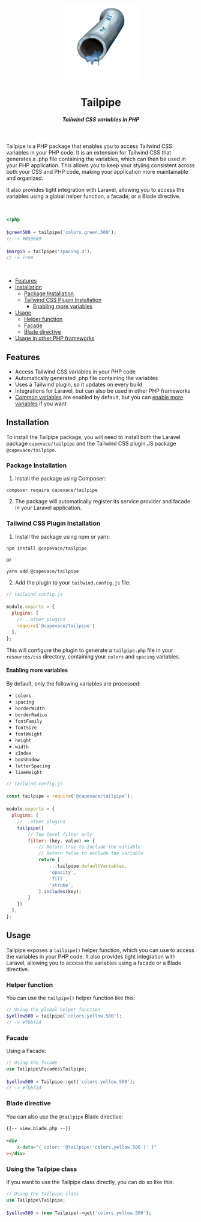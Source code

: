 <center>
	<img src="docs/logo.png" width="200" alt="Tailpipe logo">
	<h1>Tailpipe</h1>
	<h5>Tailwind CSS variables in PHP</h5>
</center>

<br />

Tailpipe is a PHP package that enables you to access Tailwind CSS variables in your PHP code. It is an extension for Tailwind CSS that generates a .php file containing the variables, which can then be used in your PHP application. This allows you to keep your styling consistent across both your CSS and PHP code, making your application more maintainable and organized.

It also provides tight integration with Laravel, allowing you to access the variables using a global helper function, a facade, or a Blade directive.

<br />

```php
<?php

$green500 = tailpipe('colors.green.500');
// -> #059669

$margin = tailpipe('spacing.4');
// -> 1rem
```

<br />

- [Features](#features)
- [Installation](#installation)
  - [Package Installation](#package-installation)
  - [Tailwind CSS Plugin Installation](#tailwind-css-plugin-installation)
    - [Enabling more variables](#enabling-more-variables)
- [Usage](#usage)
  - [Helper function](#helper-function)
  - [Facade](#facade)
  - [Blade directive](#blade-directive)
- [Usage in other PHP frameworks](#usage-in-other-php-frameworks)

## Features

- Access Tailwind CSS variables in your PHP code
- Automatically generated .php file containing the variables
- Uses a Tailwind plugin, so it updates on every build
- Integrations for Laravel, but can also be used in other PHP frameworks
- [Common variables](#enabling-more-variables) are enabled by default, but you can [enable more variables](#enabling-more-variables) if you want

## Installation

To install the Tailpipe package, you will need to install both the Laravel package `capevace/tailpipe` and the Tailwind CSS plugin JS package `@capevace/tailpipe`.

### Package Installation

1. Install the package using Composer:

```
composer require capevace/tailpipe
```

2. The package will automatically register its service provider and facade in your Laravel application.

### Tailwind CSS Plugin Installation

1. Install the package using npm or yarn:

```
npm install @capevace/tailpipe
```

or

```
yarn add @capevace/tailpipe
```

2. Add the plugin to your `tailwind.config.js` file:

```js
// tailwind.config.js

module.exports = {
  plugins: [
	// ..other plugins
    require('@capevace/tailpipe')
  ],
};
```

This will configure the plugin to generate a `tailpipe.php` file in your `resources/css` directory, containing your `colors` and `spacing` variables.

#### Enabling more variables

By default, only the following variables are processed:

- `colors`
- `spacing`
- `borderWidth`
- `borderRadius`
- `fontFamily`
- `fontSize`
- `fontWeight`
- `height`
- `width`
- `zIndex`
- `boxShadow`
- `letterSpacing`
- `lineHeight`



```js
// tailwind.config.js

const tailpipe = require('@capevace/tailpipe');

module.exports = {
  plugins: [
	// ..other plugins
	tailpipe({
		// Top level filter only
		filter: (key, value) => {
			// Return true to include the variable
			// Return false to exclude the variable
			return [
				...tailpipe.defaultVariables,
				'opacity',
				'fill',
				'stroke',
			].includes(key);
		}
	})
  ],
};
```


## Usage

Tailpipe exposes a `tailpipe()` helper function, which you can use to access the variables in your PHP code. It also provides tight integration with Laravel, allowing you to access the variables using a facade or a Blade directive.

### Helper function

You can use the `tailpipe()` helper function like this:

```php
// Using the global helper function
$yellow500 = tailpipe('colors.yellow.500');
// -> #fbbf24
```

### Facade
Using a Facade:

```php
// Using the facade
use Tailpipe\Facades\Tailpipe;

$yellow500 = Tailpipe::get('colors.yellow.500');
// -> #fbbf24
```

### Blade directive

You can also use the `@tailpipe` Blade directive:

```html
{{-- view.blade.php --}}

<div
	x-data="{ color: '@tailpipe('colors.yellow.500')' }"
></div>
```

### Using the Tailpipe class

If you want to use the Tailpipe class directly, you can do so like this:

```php
// Using the Tailpipe class
use Tailpipe\Tailpipe;

$yellow500 = (new Tailpipe)->get('colors.yellow.500');
```